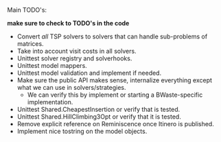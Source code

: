 Main TODO's:

**make sure to check to TODO's in the code**

- Convert *all* TSP solvers to solvers that can handle sub-problems of matrices.
- Take into account visit costs in all solvers.
- Unittest solver registry and solverhooks.
- Unittest model mappers.
- Unittest model validation and implement if needed.
- Make sure the public API makes sense, internalize everything except what we can use in solvers/strategies.
   - We can verify this by implement or starting a BWaste-specific implementation.
- Unittest Shared.CheapestInsertion or verify that is tested.
- Unittest Shared.HillClimbing3Opt or verify that it is tested.
- Remove explicit reference on Reminiscence once Itinero is published.
- Implement nice tostring on the model objects.